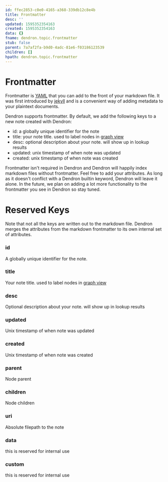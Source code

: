```yaml
---
id: ffec2853-c0e0-4165-a368-339db12c8e4b
title: Frontmatter
desc: ''
updated: 1595352354163
created: 1595352354163
data: {}
fname: dendron.topic.frontmatter
stub: false
parent: 7a7af2fa-b9d0-4adc-81e6-f03186123539
children: []
hpath: dendron.topic.frontmatter
---
```

# Frontmatter

Frontmatter is [YAML](https://yaml.org/) that you can add to the front of your markdown file. It was first introduced by [jekyll](https://jekyllrb.com/docs/front-matter/) and is a convenient way of adding metadata to your plaintext documents. 

Dendron supports frontmatter. By default, we add the following keys to a new note created with Dendron:
- id: a globally unique identifier for the note
- title: your note title. used to label nodes in [graph view](587e6d62-3c5b-49b0-aedc-02f62f0448e6)
- desc: optional description about your note. will show up in lookup results
- updated: unix timestamp of when note was updated
- created: unix timestamp of when note was created

Frontmatter isn't required in Dendron and Dendron will happily index markdown files without frontmatter. Feel free to add your attributes. As long as it doesn't conflict with a Dendron builtin keyword, Dendron will leave it alone. In the future, we plan on adding a lot more functionality to the frontmatter you see in Dendron so stay tuned. 

# Reserved Keys

Note that not all the keys are written out to the markdown file. Dendron merges the attributes from the markdown frontmatter to its own internal set of attributes. 

### id


A globally unique identifier for the note.

### title

Your note title. used to label nodes in [graph view](587e6d62-3c5b-49b0-aedc-02f62f0448e6)

### desc

Optional description about your note. will show up in lookup results

### updated

Unix timestamp of when note was updated

### created

Unix timestamp of when note was created

### parent

Node parent

### children

Node children

### uri

Absolute filepath to the note

### data

this is reserved for internal use

### custom 

this is reserved for internal use

